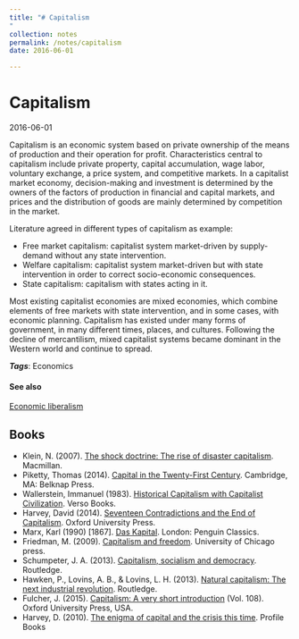 ```yaml
---
title: "# Capitalism
"
collection: notes
permalink: /notes/capitalism
date: 2016-06-01

---
```


# Capitalism

2016-06-01

Capitalism is an economic system based on private ownership of the means of production and their operation for profit. Characteristics central to capitalism include private property, capital accumulation, wage labor, voluntary exchange, a price system, and competitive markets. In a capitalist market economy, decision-making and investment is determined by the owners of the factors of production in financial and capital markets, and prices and the distribution of goods are mainly determined by competition in the market.

Literature agreed in different types of capitalism as example:
* Free market capitalism: capitalist system market-driven by supply-demand without any state intervention.
* Welfare capitalism: capitalist system market-driven but with state intervention in order to correct socio-economic consequences.
* State capitalism: capitalism with states acting in it.

Most existing capitalist economies are mixed economies, which combine elements of free markets with state intervention, and in some cases, with economic planning.
Capitalism has existed under many forms of government, in many different times, places, and cultures. Following the decline of mercantilism, mixed capitalist systems became dominant in the Western world and continue to spread.

***Tags***: Economics

#### See also
[Economic liberalism](/notes/economic_liberalism)



## Books
* Klein, N. (2007). [The shock doctrine: The rise of disaster capitalism](https://www.goodreads.com/book/show/1237300.The_Shock_Doctrine). Macmillan.
* Piketty, Thomas (2014). [Capital in the Twenty-First Century](https://www.goodreads.com/book/show/18736925-capital-in-the-twenty-first-century). Cambridge, MA: Belknap Press.
* Wallerstein, Immanuel (1983). [Historical Capitalism with Capitalist Civilization](https://www.goodreads.com/book/show/712748.Historical_Capitalism_with_Capitalist_Civilization). Verso Books.
* Harvey, David (2014). [Seventeen Contradictions and the End of Capitalism](https://www.goodreads.com/book/show/18579571-seventeen-contradictions-and-the-end-of-capitalism). Oxford University Press.
* Marx, Karl (1990) [1867]. [Das Kapital](https://www.goodreads.com/book/show/238953.Das_Kapital). London: Penguin Classics.
* Friedman, M. (2009). [Capitalism and freedom](https://www.goodreads.com/book/show/51877.Capitalism_and_Freedom). University of Chicago press.
* Schumpeter, J. A. (2013). [Capitalism, socialism and democracy](https://www.goodreads.com/book/show/134798.Capitalism_Socialism_and_Democracy). Routledge.
* Hawken, P., Lovins, A. B., & Lovins, L. H. (2013). [Natural capitalism: The next industrial revolution](https://www.goodreads.com/book/show/683.Natural_Capitalism). Routledge.
* Fulcher, J. (2015). [Capitalism: A very short introduction](https://www.goodreads.com/book/show/74649.Capitalism) (Vol. 108). Oxford University Press, USA.
* Harvey, D. (2010). [The enigma of capital and the crisis this time](https://www.goodreads.com/book/show/7502073-the-enigma-of-capital-and-the-crises-of-capitalism). Profile Books


